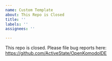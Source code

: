 ```yaml
---
name: Custom Template
about: This Repo is Closed
title: ''
labels: ''
assignees: ''

---
```


This repo is closed.  Please file bug reports here: https://github.com/ActiveState/OpenKomodoIDE
